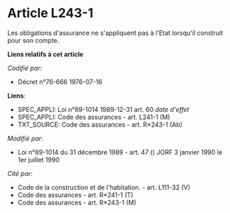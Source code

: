 # Article L243-1

Les obligations d'assurance ne s'appliquent pas à l'Etat lorsqu'il construit pour son compte.

**Liens relatifs à cet article**

_Codifié par_:

  - Décret n°76-666 1976-07-16

**Liens**:

  - SPEC_APPLI: Loi n°89-1014 1989-12-31 art. 60 *date d'effet*
  - SPEC_APPLI: Code des assurances - art. L241-1 (M)
  - TXT_SOURCE: Code des assurances - art. R*243-1 (Ab)

_Modifié par_:

  - Loi n°89-1014 du 31 décembre 1989 - art. 47 () JORF 3 janvier 1990 le 1er juillet 1990

_Cité par_:

  - Code de la construction et de l'habitation. - art. L111-32 (V)
  - Code des assurances - art. R*241-1 (T)
  - Code des assurances - art. R*243-1 (M)
